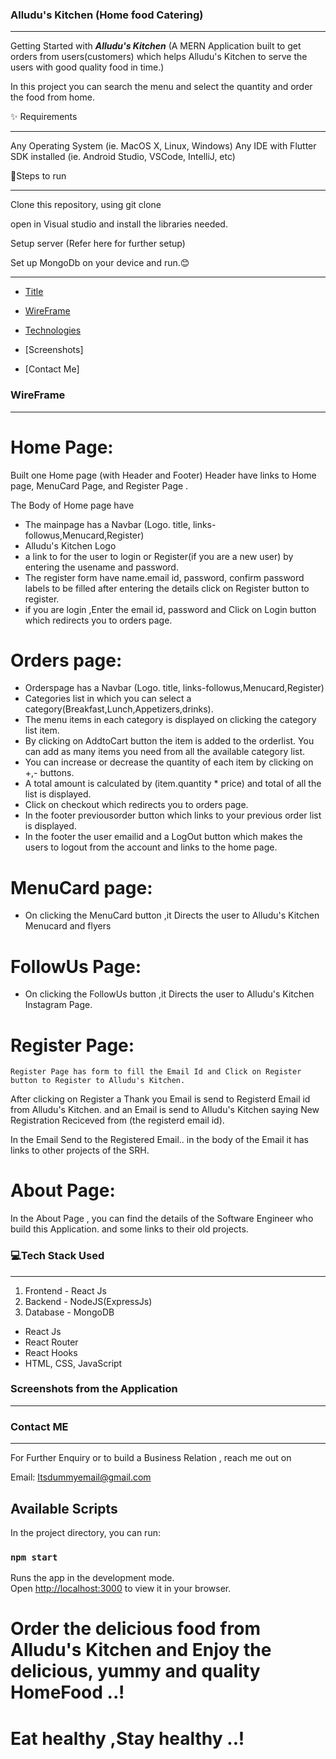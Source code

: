 ###         Alludu's Kitchen (Home food Catering)
___________________________________________________________

Getting Started with ***Alludu's Kitchen***  (A MERN Application built to get orders from users(customers) which helps Alludu's Kitchen to serve the users with good quality food in time.)

In this project you can search the menu and select the quantity and order the food from home.

✨ Requirements
_____________________________________________
Any Operating System (ie. MacOS X, Linux, Windows)
Any IDE with Flutter SDK installed (ie. Android Studio, VSCode, IntelliJ, etc)

📝Steps to run
_____________________________________________

Clone this repository, using git clone 

open in Visual studio and install the libraries needed.

Setup server (Refer here for further setup)

Set up MongoDb on your device and run.😊

_____________________________________________

* [Title](#alludus-kitchen-home-food-catering)

* [WireFrame](#wireframe)

* [Technologies](#)

* [Screenshots]

* [Contact Me]



### WireFrame
_____________________________________________
 
 # Home Page:

Built one Home page (with Header and Footer)
Header have links to Home page,  MenuCard Page, and Register Page .

The Body of Home page have 
 * The mainpage has a Navbar (Logo. title, links-followus,Menucard,Register) 
 * Alludu's Kitchen Logo
 * a link to for the user to login or Register(if you are a new user)
    by entering the usename and password.
 * The register form have name.email id, password, confirm password labels to be filled after entering the details click on Register button to register.
 * if you are login ,Enter the email id, password and Click on Login button which redirects you to orders page.

# Orders page:
  * Orderspage has a Navbar (Logo. title, links-followus,Menucard,Register)
  * Categories list in which you can select a category(Breakfast,Lunch,Appetizers,drinks).
  * The menu items in each category is displayed on clicking the category list item.
  * By clicking on AddtoCart button the item is added to the orderlist. You can add as many items you need from all the available category list.
  * You can increase or decrease the quantity of each item by clicking on +,- buttons.
  * A total amount is calculated by (item.quantity * price) and total of all the list is displayed.
  * Click on checkout which redirects you to orders page.
  * In the footer previousorder button which links to your previous order list is  displayed.
  * In the footer the user emailid and a LogOut button which makes the users to logout from the account and links to the home page.
  

# MenuCard page:

* On clicking the MenuCard button ,it Directs the user to Alludu's Kitchen Menucard and flyers

# FollowUs Page:

*  On clicking the FollowUs button ,it Directs the user to Alludu's Kitchen Instagram Page.

# Register Page:
    Register Page has form to fill the Email Id and Click on Register button to Register to Alludu's Kitchen.
After clicking on Register a Thank you Email is send to Registerd Email id from Alludu's Kitchen.
and an Email is send to Alludu's Kitchen saying New Registration Reciceved from (the registerd email id).

In the Email Send to the Registered Email.. in the body of the Email it has links to other projects of the SRH.

 # About Page:
  In the About Page , you can find the details of the Software Engineer who build this Application.
  and some links to their old projects.

###    💻Tech Stack Used
_____________________________________________________

1. Frontend - React Js
2. Backend - NodeJS(ExpressJs)
3. Database - MongoDB
* React Js
* React Router
* React Hooks 
* HTML, CSS, JavaScript

###               Screenshots from the Application
_______________________________________________________________________




###                 Contact ME
 ________________________________________________________

For Further Enquiry or to build a Business Relation , reach me out on

Email: Itsdummyemail@gmail.com


## Available Scripts

In the project directory, you can run:

### `npm start`

Runs the app in the development mode.\
Open [http://localhost:3000](http://localhost:3000) to view it in your browser.

# Order the delicious food from Alludu's Kitchen and Enjoy the delicious, yummy and quality HomeFood ..!
# Eat healthy ,Stay healthy ..!
